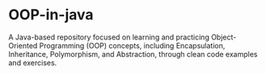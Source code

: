 # OOP-in-java
A Java-based repository focused on learning and practicing Object-Oriented Programming (OOP) concepts, including Encapsulation, Inheritance, Polymorphism, and Abstraction, through clean code examples and exercises.
